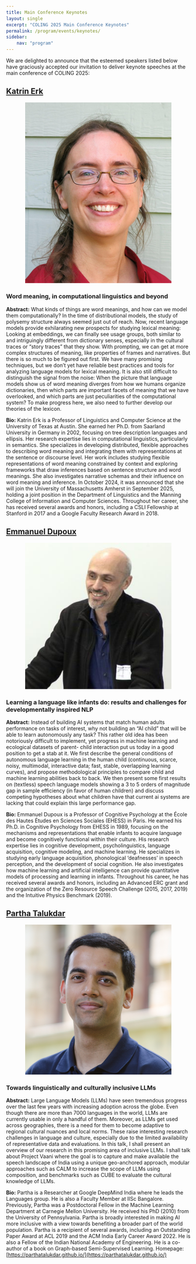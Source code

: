 ```yaml
---
title: Main Conference Keynotes
layout: single
excerpt: "COLING 2025 Main Conference Keynotes"
permalink: /program/events/keynotes/
sidebar: 
    nav: "program"
---
```


We are delighted to announce that the esteemed speakers listed below have graciously accepted our invitation to deliver keynote speeches at the main conference of COLING 2025:

## [Katrin Erk](https://www.katrinerk.com)

<p align="center">
<img src="/assets/images/keynotes/katrin_erk.jpg" alt="Katrin Erk" style="width:400px">
</p>

### Word meaning, in computational linguistics and beyond

**Abstract:** What kinds of things are word meanings, and how can we model them computationally? In the time of distributional models, the study of polysemy structure always seemed just out of reach. Now, recent language models provide exhilarating new prospects for studying lexical meaning: Looking at embeddings, we can finally see usage groups, both similar to and intriguingly different from dictionary senses, especially in the cultural traces or “story traces” that they show. With prompting, we can get at more complex structures of meaning, like properties of frames and narratives. But there is so much to be figured out first. We have many promising techniques, but we don’t yet have reliable best practices and tools for analyzing language models for lexical meaning. It is also still difficult to distinguish the signal from the noise: When the picture that language models show us of word meaning diverges from how we humans organize dictionaries, then which parts are important facets of meaning that we have overlooked, and which parts are just peculiarities of the computational system? To make progress here, we also need to further develop our theories of the lexicon.

**Bio:**
Katrin Erk is a Professor of Linguistics and Computer Science at the University of Texas at Austin. She earned her Ph.D. from Saarland University in Germany in 2002, focusing on tree description languages and ellipsis. Her research expertise lies in computational linguistics, particularly in semantics. She specializes in developing distributed, flexible approaches to describing word meaning and integrating them with representations at the sentence or discourse level. Her work includes studying flexible representations of word meaning constrained by context and exploring frameworks that draw inferences based on sentence structure and word meanings. She also investigates narrative schemas and their influence on word meaning and inference. In October 2024, it was announced that she will join the University of Massachusetts Amherst in September 2025, holding a joint position in the Department of Linguistics and the Manning College of Information and Computer Sciences. Throughout her career, she has received several awards and honors, including a CSLI Fellowship at Stanford in 2017 and a Google Faculty Research Award in 2018.


## [Emmanuel Dupoux](http://www.lscp.net/persons/dupoux/)

<p align="center">
<img src="/assets/images/keynotes/emmanuel_dupoux.jpeg" alt="Emmanuel Dupoux" style="width:400px">
</p>

### Learning a language like infants do: results and challenges for developmentally inspired NLP

**Abstract:** Instead of building AI systems that match human adults performance on tasks of interest, why not building an “AI child” that will be able to learn autonomously any task? This rather old idea has been notoriously difficult to implement, yet progress in machine learning and ecological datasets of parent- child interaction put us today in a good position to get a stab at it. We first describe the general conditions of autonomous language learning in the human child (continuous, scarce, noisy, multimodal, interactive data; fast, stable, overlapping learning curves), and propose methodological principles to compare child and machine learning abilities back to back. We then present some first results on (textless) speech language models showing a 3 to 5 orders of magnitude gap in sample efficiency (in favor of human children) and discuss competing hypotheses about what children have that current ai systems are lacking that could explain this large performance gap.

**Bio:** Emmanuel Dupoux is a Professor of Cognitive Psychology at the École des Hautes Études en Sciences Sociales (EHESS) in Paris. He earned his Ph.D. in Cognitive Psychology from EHESS in 1989, focusing on the mechanisms and representations that enable infants to acquire language and become cognitively functional within their culture. His research expertise lies in cognitive development, psycholinguistics, language acquisition, cognitive modeling, and machine learning. He specializes in studying early language acquisition, phonological ‘deafnesses’ in speech perception, and the development of social cognition. He also investigates how machine learning and artificial intelligence can provide quantitative models of processing and learning in infants. Throughout his career, he has received several awards and honors, including an Advanced ERC grant and the organization of the Zero Resource Speech Challenge (2015, 2017, 2019) and the Intuitive Physics Benchmark (2019).

## [Partha Talukdar](https://parthatalukdar.github.io)

<p align="center">
<img src="/assets/images/keynotes/partha.jpg" alt="Partha Talukdar" style="width:400px">
</p>

### Towards linguistically and culturally inclusive LLMs

**Abstract:** Large Language Models (LLMs) have seen tremendous progress over the last few years with increasing adoption across the globe. Even though there are more than 7000 languages in the world, LLMs are currently usable in only a handful of them. Moreover, as LLMs get used across geographies, there is a need for them to become adaptive to regional cultural nuances and local norms. These raise interesting research challenges in language and culture, especially due to the limited availability of representative data and evaluations. In this talk, I shall present an overview of our research in this promising area of inclusive LLMs. I shall talk about Project Vaani where the goal is to capture and make available the speech landscape of India using a unique geo-anchored approach, modular approaches such as CALM to increase the scope of LLMs using composition, and benchmarks such as CUBE to evaluate the cultural knowledge of LLMs.

**Bio:** Partha is a Researcher at Google DeepMind India where he leads the Languages group. He is also a Faculty Member at IISc Bangalore. Previously, Partha was a Postdoctoral Fellow in the Machine Learning Department at Carnegie Mellon University. He received his PhD (2010) from the University of Pennsylvania. Partha is broadly interested in making AI more inclusive with a view towards benefiting a broader part of the world population. Partha is a recipient of several awards, including an Outstanding Paper Award at ACL 2019 and the ACM India Early Career Award 2022. He is also a Fellow of the Indian National Academy of Engineering. He is a co-author of a book on Graph-based Semi-Supervised Learning. Homepage: [https://parthatalukdar.github.io/](https://parthatalukdar.github.io/)
